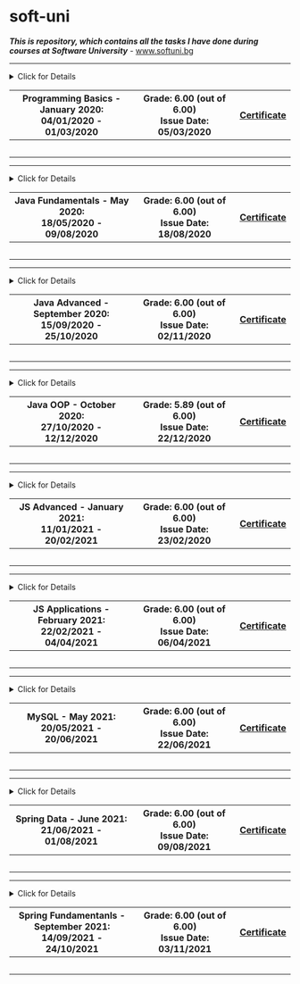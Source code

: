 # soft-uni
***This is repository, which contains all the tasks I have done during courses at Software University*** - www.softuni.bg
<!-- Programming Basics Start -->
<hr />
<!-- Summary Begin -->
<details>
<summary> Click for Details
<table border="0" width="100%" cellspacing="1" cellpadding="3" align="center">
<tbody>
<tr><th align="center" width="50%">Programming Basics - January 2020: <br /> 
04/01/2020 - 01/03/2020</th><th width="40%">Grade: 6.00 (out of 6.00)<br /> Issue Date: 05/03/2020</th><th>
<p><a title="Programming Basics" href="https://softuni.bg/certificates/details/76609/e6726889" target="_blank">Certificate</a></p>
</th></tr>
</tbody>
</table>
</summary>
<!-- Summary End -->
<!-- Course Body -->
<tr>
<td width="50%">
<p><a title="Programming Basics Course Overview" href="https://github.com/stefangulev/soft-uni/tree/main/programming-basics" target="_blank">Programming Basics Course Overview</a></p>
</details>
 <hr />
<!-- Programming Basics -->
 <!-- Java Fundamentals Start -->
<hr />
<!-- Summary Begin -->
<details>
<summary> Click for Details
<table border="0" width="100%" cellspacing="1" cellpadding="3" align="center">
<tbody>
<tr><th align="center" width="50%">Java Fundamentals - May 2020: <br /> 
18/05/2020 - 09/08/2020</th><th width="40%">Grade: 6.00 (out of 6.00)<br /> Issue Date: 18/08/2020</th><th>
<p><a title="Java Fundamentals" href="https://softuni.bg/certificates/details/85846/d5715b01" target="_blank">Certificate</a></p>
</th></tr>
</tbody>
</table>
</summary>
<!-- Summary End -->
<!-- Course Body -->
<tr>
<td width="50%">
<p><a title="Java Fundamentals Course Overview" href="https://github.com/stefangulev/soft-uni/tree/main/fundamentals" target="_blank">Java Fundamentals Course Overview</a></p>
</details>
 <hr />
<!-- Java Fundamentals End -->
<!-- Java Advanced Start -->
<hr />
<!-- Summary Begin -->
<details>
<summary> Click for Details
<table border="0" width="100%" cellspacing="1" cellpadding="3" align="center">
<tbody>
<tr><th align="center" width="50%">Java Advanced - September 2020: <br /> 
15/09/2020 - 25/10/2020</th><th width="40%">Grade: 6.00 (out of 6.00)<br /> Issue Date: 02/11/2020</th><th>
<p><a title="Java Advanced" href="https://softuni.bg/certificates/details/89855/1f5a96fb" target="_blank">Certificate</a></p>
</th></tr>
</tbody>
</table>
</summary>
<!-- Summary End -->
<!-- Course Body -->
<tr>
<td width="50%">
<p><a title="Java Advanced Course Overview" href="https://github.com/stefangulev/soft-uni/tree/main/advanced" target="_blank">Java Advanced Course Overview</a></p>
</details>
 <hr />
<!-- Java Advanced End -->
<!-- Java OOP Start -->
<hr />
<!-- Summary Begin -->
<details>
<summary> Click for Details
<table border="0" width="100%" cellspacing="1" cellpadding="3" align="center">
<tbody>
<tr><th align="center" width="50%">Java OOP - October 2020: <br /> 
27/10/2020 - 12/12/2020</th><th width="40%">Grade: 5.89 (out of 6.00)<br /> Issue Date: 22/12/2020</th><th>
<p><a title="Java OOP" href="https://softuni.bg/certificates/details/93564/d7416aa7" target="_blank">Certificate</a></p>
</th></tr>
</tbody>
</table>
</summary>
<!-- Summary End -->
<!-- Course Body -->
<tr>
<td width="50%">
<p><a title="Java OOP Overview" href="https://github.com/stefangulev/soft-uni/tree/main/oop" target="_blank">Java OOP Course Overview</a></p>
</details>
 <hr />
<!-- Java OOP End -->
<!-- JS Advanced Start -->
<hr />
<!-- Summary Begin -->
<details>
<summary> Click for Details
<table border="0" width="100%" cellspacing="1" cellpadding="3" align="center">
<tbody>
<tr><th align="center" width="50%">JS Advanced - January 2021: <br /> 
11/01/2021 - 20/02/2021</th><th width="40%">Grade: 6.00 (out of 6.00)<br /> Issue Date: 23/02/2020</th><th>
<p><a title="JS Advanced" href="https://softuni.bg/certificates/details/98302/d2c76377" target="_blank">Certificate</a></p>
</th></tr>
</tbody>
</table>
</summary>
<!-- Summary End -->
<!-- Course Body -->
<tr>
<td width="50%">
<p><a title="JS Advanced Course Overview" href="https://github.com/stefangulev/soft-uni/tree/main/js/advanced" target="_blank">JS Advanced Course Overview</a></p>
</details> 
<hr />
<!-- JS Advanced End -->
<!-- JS Applications Start -->
<hr />
<!-- Summary Begin -->
<details>
<summary> Click for Details
<table border="0" width="100%" cellspacing="1" cellpadding="3" align="center">
<tbody>
<tr><th align="center" width="50%">JS Applications - February 2021: <br /> 
22/02/2021 - 04/04/2021</th><th width="40%">Grade: 6.00 (out of 6.00)<br /> Issue Date: 06/04/2021</th><th>
<p><a title="JS Applications" href="https://softuni.bg/certificates/details/102372/b73f00ae" target="_blank">Certificate</a></p>
</th></tr>
</tbody>
</table>
</summary>
<!-- Summary End -->
<!-- Course Body -->
<tr>
<td width="50%">
<p><a title="JS Applications Course Overview" href="https://github.com/stefangulev/soft-uni/tree/main/js/applications" target="_blank">JS Applications Course Overview</a></p>
</details> 
<hr />
<!-- JS Applications End -->
<!-- MySQL Start -->
<hr />
<!-- Summary Begin -->
<details>
<summary> Click for Details
<table border="0" width="100%" cellspacing="1" cellpadding="3" align="center">
<tbody>
<tr><th align="center" width="50%">MySQL - May 2021: <br /> 
20/05/2021 - 20/06/2021</th><th width="40%">Grade: 6.00 (out of 6.00)<br /> Issue Date: 22/06/2021</th><th>
<p><a title="MySQL" href="https://softuni.bg/certificates/details/107810/83b8ea02" target="_blank">Certificate</a></p>
</th></tr>
</tbody>
</table>
</summary>
<!-- Summary End -->
<!-- Course Body -->
<tr>
<td width="50%">
<p><a title="MySQL Course Overview" href="https://github.com/stefangulev/soft-uni/tree/main/mysql" target="_blank">MySQL Course Overview</a></p>
</details> 
<hr />
<!-- MySQL End -->
 <!-- Spring Data Start -->
<hr />
<!-- Summary Begin -->
<details>
<summary> Click for Details
<table border="0" width="100%" cellspacing="1" cellpadding="3" align="center">
<tbody>
<tr><th align="center" width="50%">Spring Data - June 2021: <br /> 
21/06/2021 - 01/08/2021</th><th width="40%">Grade: 6.00 (out of 6.00)<br /> Issue Date: 09/08/2021</th><th>
<p><a title="Spring Data" href="https://softuni.bg/certificates/details/110120/d9b748c8" target="_blank">Certificate</a></p>
</th></tr>
</tbody>
</table>
</summary>
<!-- Summary End -->
<!-- Course Body -->
<tr>
<td width="50%">
<p><a title="Spring Data Course Overview" href="https://github.com/stefangulev/soft-uni/tree/main/spring-data" target="_blank">Spring Data Course Overview</a></p>
</details> 
<hr />
<!-- Spring Data End -->
 <!-- Spring Fundamentals Start -->
<hr />
<!-- Summary Begin -->
<details>
<summary> Click for Details
<table border="0" width="100%" cellspacing="1" cellpadding="3" align="center">
<tbody>
<tr><th align="center" width="50%">Spring Fundamentanls - September 2021: <br /> 
14/09/2021 - 24/10/2021</th><th width="40%">Grade: 6.00 (out of 6.00)<br /> Issue Date: 03/11/2021</th><th>
<p><a title="Spring Fundamentals" href="https://softuni.bg/certificates/details/117503/1e85f9d4" target="_blank">Certificate</a></p>
</th></tr>
</tbody>
</table>
</summary>
<!-- Summary End -->
<!-- Course Body -->
<tr>
<td width="50%">
<p><a title="Spring Fundamentals Course Overview" href="https://github.com/stefangulev/soft-uni/tree/main/spring-fundamentals" target="_blank">Spring Fundamentals Course Overview</a></p>
</details> 
<hr />
<!-- Spring Fundamentals End -->

